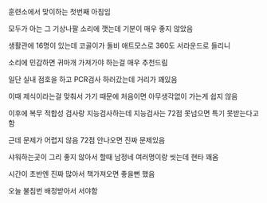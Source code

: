 훈련소에서 맞이하는 첫번째 아침임

모두가 아는 그 기상나팔 소리에 깻는데 기분이 매우 좋지 않았음

생활관에 16명이 있는데 코골이가 돌비 애트모스로 360도 서라운드로 들리니 

소리에 민감하면 귀마개 가져가야 하는걸 매우 추천드림

일단 실내 점호을 하고 PCR검사 하러갔는데 거리가 꽤있음

이때 제식이라는걸 맞춰서 가기 때문에 처음이면 아무생각없이 가는게 쉽지 않음

이후에 복무 적합성 검사랑 지능검사하는데 지능검사는 72점 못넘으면 특기 못받는다고함

근데 문제가 어렵지 않음 72점 안나오면 진짜 문제있음

샤워하는곳이 그리 좋지 않아서 할때 남정네 여러명이랑 씻는데 현타 꽤옴

시간이 초반엔 진짜 많아서 책가져오면 좋을뻔 했음

오늘 불침번 배정받아서 서야함
